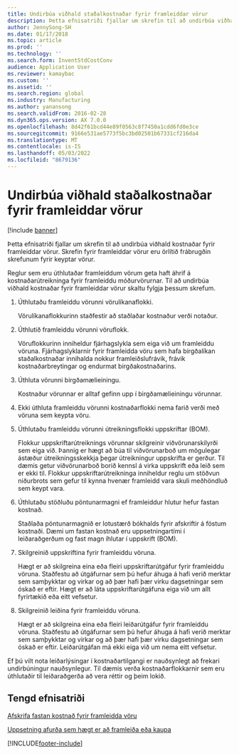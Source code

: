 ```yaml
---
title: Undirbúa viðhald staðalkostnaðar fyrir framleiddar vörur
description: Þetta efnisatriði fjallar um skrefin til að undirbúa viðhald kostnaðar fyrir framleiddar vörur.
author: JennySong-SH
ms.date: 01/17/2018
ms.topic: article
ms.prod: ''
ms.technology: ''
ms.search.form: InventStdCostConv
audience: Application User
ms.reviewer: kamaybac
ms.custom: ''
ms.assetid: ''
ms.search.region: global
ms.industry: Manufacturing
ms.author: yanansong
ms.search.validFrom: 2016-02-28
ms.dyn365.ops.version: AX 7.0.0
ms.openlocfilehash: 8d42f61bcd44e89f0563c8f7450a1cdd6fd0e3ce
ms.sourcegitcommit: 9166e531ae5773f5bc3bd02501b67331cf216da4
ms.translationtype: MT
ms.contentlocale: is-IS
ms.lasthandoff: 05/03/2022
ms.locfileid: "8679136"
---
```

# <a name="prepare-to-maintain-standard-costs-for-manufactured-items"></a>Undirbúa viðhald staðalkostnaðar fyrir framleiddar vörur

[!include [banner](../includes/banner.md)]

Þetta efnisatriði fjallar um skrefin til að undirbúa viðhald kostnaðar fyrir framleiddar vörur. Skrefin fyrir framleiddar vörur eru örlítið frábrugðin skrefunum fyrir keyptar vörur.

Reglur sem eru úthlutaðar framleiddum vörum geta haft áhrif á kostnaðarútreikninga fyrir framleiddu móðurvörurnar. Til að undirbúa viðhald kostnaðar fyrir framleiddar vörur skaltu fylgja þessum skrefum.

1. Úthlutaðu framleiddu vörunni vörulíkanaflokki. 

   Vörulíkanaflokkurinn staðfestir að staðlaðar kostnaður verði notaður.

2. Úthlutið framleiddu vörunni vöruflokk. 

   Vöruflokkurinn inniheldur fjárhagslykla sem eiga við um framleiddu vöruna. Fjárhagslyklarnir fyrir framleidda vöru sem hafa birgðalíkan staðalkostnaðar innihalda nokkur framleiðslufrávik, frávik kostnaðarbreytingar og endurmat birgðakostnaðarins.

3. Úthluta vörunni birgðamælieiningu. 

   Kostnaður vörunnar er alltaf gefinn upp í birgðamælieiningu vörunnar.

4. Ekki úthluta framleiddu vörunni kostnaðarflokki nema farið verði með vöruna sem keypta vöru.

5. Úthlutaðu framleiddu vörunni útreikningsflokki uppskriftar (BOM). 

   Flokkur uppskriftarútreiknings vörunnar skilgreinir viðvörunarskilyrði sem eiga við. Þannig er hægt að búa til viðvörunarboð um mögulegar ástæður útreikningsskekkja þegar útreikningur uppskrifta er gerður. Til dæmis getur viðvörunarboð borið kennsl á virka uppskrift eða leið sem er ekki til. Flokkur uppskriftarútreikninga inniheldur reglu um stöðvun niðurbrots sem gefur til kynna hvenær framleidd vara skuli meðhöndluð sem keypt vara.

6. Úthlutaðu stöðluðu pöntunarmagni ef framleiddur hlutur hefur fastan kostnað. 

   Staðlaða pöntunarmagnið er lotustærð bókhalds fyrir afskriftir á föstum kostnaði. Dæmi um fastan kostnað eru uppsetningartími í leiðaraðgerðum og fast magn íhlutar í uppskrift (BOM).

7. Skilgreinið uppskriftina fyrir framleiddu vöruna. 

   Hægt er að skilgreina eina eða fleiri uppskriftarútgáfur fyrir framleiddu vöruna. Staðfestu að útgáfurnar sem þú hefur áhuga á hafi verið merktar sem samþykktar og virkar og að þær hafi þær virku dagsetningar sem óskað er eftir. Hægt er að láta uppskriftarútgáfuna eiga við um allt fyrirtækið eða eitt vefsetur.

8. Skilgreinið leiðina fyrir framleiddu vöruna. 

   Hægt er að skilgreina eina eða fleiri leiðarútgáfur fyrir framleiddu vöruna. Staðfestu að útgáfurnar sem þú hefur áhuga á hafi verið merktar sem samþykktar og virkar og að þær hafi þær virku dagsetningar sem óskað er eftir. Leiðarútgáfan má ekki eiga við um nema eitt vefsetur.

Ef þú vilt nota leiðarlýsingar í kostnaðartilgangi er nauðsynlegt að frekari undirbúningur nauðsynlegur. Til dæmis verða kostnaðarflokkarnir sem eru úthlutaðir til leiðaraðgerða að vera réttir og þeim lokið.

## <a name="related-topics"></a>Tengd efnisatriði

[Afskrifa fastan kostnað fyrir framleidda vöru](amortize-constant-costs-manufactured-item.md)

[Uppsetning afurða sem hægt er að framleiða eða kaupa](manufactured-items-treated-as-purchased-items.md)



[!INCLUDE[footer-include](../../includes/footer-banner.md)]